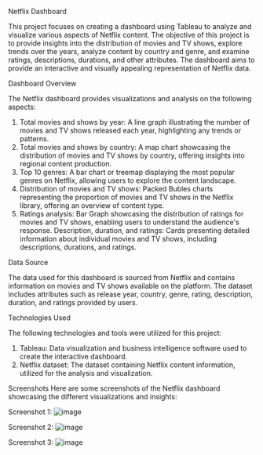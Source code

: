 Netflix Dashboard


This project focuses on creating a dashboard using Tableau to analyze and visualize various aspects of Netflix content. The objective of this project is to provide insights into the distribution of movies and TV shows, explore trends over the years, analyze content by country and genre, and examine ratings, descriptions, durations, and other attributes. The dashboard aims to provide an interactive and visually appealing representation of Netflix data.


Dashboard Overview




The Netflix dashboard provides visualizations and analysis on the following aspects:
1. Total movies and shows by year: A line graph illustrating the number of movies and TV shows released each year, highlighting any trends or patterns.
2. Total movies and shows by country: A map chart showcasing the distribution of movies and TV shows by country, offering insights into regional content production.
3. Top 10 genres: A bar chart or treemap displaying the most popular genres on Netflix, allowing users to explore the content landscape.
4. Distribution of movies and TV shows: Packed Bubles charts representing the proportion of movies and TV shows in the Netflix library, offering an overview of content type.
5. Ratings analysis: Bar Graph showcasing the distribution of ratings for movies and TV shows, enabling users to understand the audience's response.
Description, duration, and ratings: Cards presenting detailed information about individual movies and TV shows, including descriptions, durations, and ratings.


Data Source



The data used for this dashboard is sourced from Netflix and contains information on movies and TV shows available on the platform. The dataset includes attributes such as release year, country, genre, rating, description, duration, and ratings provided by users.





Technologies Used



The following technologies and tools were utilized for this project:
1. Tableau: Data visualization and business intelligence software used to create the interactive dashboard.
2. Netflix dataset: The dataset containing Netflix content information, utilized for the analysis and visualization.





Screenshots
Here are some screenshots of the Netflix dashboard showcasing the different visualizations and insights:

Screenshot 1:
![image](https://github.com/PreetiBirajdar/Netflix-Dashboard-With-Tableau/assets/83277480/e37cd400-f315-4d40-98ea-3e6d98797252)


Screenshot 2:
![image](https://github.com/PreetiBirajdar/Netflix-Dashboard-With-Tableau/assets/83277480/3e122286-8485-4f56-93f3-53993d799203)


Screenshot 3:
![image](https://github.com/PreetiBirajdar/Netflix-Dashboard-With-Tableau/assets/83277480/ff272aea-cb31-4f16-a382-d0b9229105f9)


